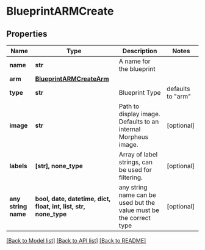 # BlueprintARMCreate


## Properties
Name | Type | Description | Notes
------------ | ------------- | ------------- | -------------
**name** | **str** | A name for the blueprint | 
**arm** | [**BlueprintARMCreateArm**](BlueprintARMCreateArm.md) |  | 
**type** | **str** | Blueprint Type | defaults to "arm"
**image** | **str** | Path to display image. Defaults to an internal Morpheus image. | [optional] 
**labels** | **[str], none_type** | Array of label strings, can be used for filtering. | [optional] 
**any string name** | **bool, date, datetime, dict, float, int, list, str, none_type** | any string name can be used but the value must be the correct type | [optional]

[[Back to Model list]](../README.md#documentation-for-models) [[Back to API list]](../README.md#documentation-for-api-endpoints) [[Back to README]](../README.md)



